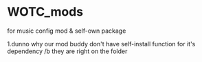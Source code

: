 # WOTC_mods
for music config mod &amp; self-own package

1.dunno why our mod buddy don't have self-install function for it's dependency /b
they are right on the folder

